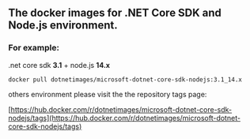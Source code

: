 ## The docker images for .NET Core SDK and Node.js environment.

### For example:
.net core sdk **3.1** + node.js **14.x**

    docker pull dotnetimages/microsoft-dotnet-core-sdk-nodejs:3.1_14.x
others environment please visit the the repository tags page:

[https://hub.docker.com/r/dotnetimages/microsoft-dotnet-core-sdk-nodejs/tags](https://hub.docker.com/r/dotnetimages/microsoft-dotnet-core-sdk-nodejs/tags)
